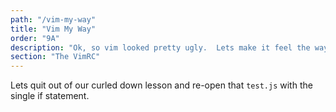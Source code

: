 ```yaml
---
path: "/vim-my-way"
title: "Vim My Way"
order: "9A"
description: "Ok, so vim looked pretty ugly.  Lets make it feel the way we want it!"
section: "The VimRC"
---
```


Lets quit out of our curled down lesson and re-open that `test.js` with the
single if statement.

